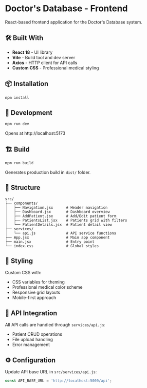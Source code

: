 # Doctor's Database - Frontend

React-based frontend application for the Doctor's Database system.

## 🛠️ Built With

- **React 18** - UI library
- **Vite** - Build tool and dev server
- **Axios** - HTTP client for API calls
- **Custom CSS** - Professional medical styling

## 📦 Installation

```bash
npm install
```

## 🚀 Development

```bash
npm run dev
```

Opens at http://localhost:5173

## 🏗️ Build

```bash
npm run build
```

Generates production build in `dist/` folder.

## 📁 Structure

```
src/
├── components/
│   ├── Navigation.jsx      # Header navigation
│   ├── Dashboard.jsx       # Dashboard overview
│   ├── AddPatient.jsx      # Add/Edit patient form
│   ├── PatientsList.jsx    # Patients grid with filters
│   └── PatientDetails.jsx  # Patient detail view
├── services/
│   └── api.js              # API service functions
├── App.jsx                 # Main app component
├── main.jsx                # Entry point
└── index.css               # Global styles
```

## 🎨 Styling

Custom CSS with:
- CSS variables for theming
- Professional medical color scheme
- Responsive grid layouts
- Mobile-first approach

## 📡 API Integration

All API calls are handled through `services/api.js`:
- Patient CRUD operations
- File upload handling
- Error management

## ⚙️ Configuration

Update API base URL in `src/services/api.js`:
```javascript
const API_BASE_URL = 'http://localhost:5000/api';
```
